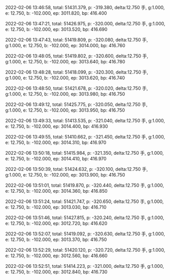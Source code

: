 2022-02-06 13:46:58, total: 51431.379, p: -319.380, delta:12.750 手, g:1.000, e: 12.750, b: -102.000, ep: 3011.820, bp: 416.400

2022-02-06 13:47:21, total: 51426.975, p: -320.000, delta:12.750 手, g:1.000, e: 12.750, b: -102.000, ep: 3013.520, bp: 416.690

2022-02-06 13:47:43, total: 51419.809, p: -320.080, delta:12.750 手, g:1.000, e: 12.750, b: -102.000, ep: 3014.000, bp: 416.760

2022-02-06 13:48:05, total: 51419.802, p: -320.600, delta:12.750 手, g:1.000, e: 12.750, b: -102.000, ep: 3013.640, bp: 416.780

2022-02-06 13:48:28, total: 51418.099, p: -320.300, delta:12.750 手, g:1.000, e: 12.750, b: -102.000, ep: 3013.620, bp: 416.740

2022-02-06 13:48:50, total: 51421.678, p: -320.020, delta:12.750 手, g:1.000, e: 12.750, b: -102.000, ep: 3013.980, bp: 416.750

2022-02-06 13:49:12, total: 51425.775, p: -320.050, delta:12.750 手, g:1.000, e: 12.750, b: -102.000, ep: 3013.950, bp: 416.750

2022-02-06 13:49:33, total: 51413.535, p: -321.040, delta:12.750 手, g:1.000, e: 12.750, b: -102.000, ep: 3014.400, bp: 416.930

2022-02-06 13:49:55, total: 51410.662, p: -321.450, delta:12.750 手, g:1.000, e: 12.750, b: -102.000, ep: 3014.310, bp: 416.970

2022-02-06 13:50:18, total: 51415.984, p: -321.350, delta:12.750 手, g:1.000, e: 12.750, b: -102.000, ep: 3014.410, bp: 416.970

2022-02-06 13:50:39, total: 51424.632, p: -320.100, delta:12.750 手, g:1.000, e: 12.750, b: -102.000, ep: 3013.900, bp: 416.750

2022-02-06 13:51:01, total: 51419.870, p: -320.440, delta:12.750 手, g:1.000, e: 12.750, b: -102.000, ep: 3014.360, bp: 416.850

2022-02-06 13:51:24, total: 51421.747, p: -320.650, delta:12.750 手, g:1.000, e: 12.750, b: -102.000, ep: 3013.030, bp: 416.710

2022-02-06 13:51:46, total: 51427.815, p: -320.240, delta:12.750 手, g:1.000, e: 12.750, b: -102.000, ep: 3012.720, bp: 416.620

2022-02-06 13:52:07, total: 51419.092, p: -320.630, delta:12.750 手, g:1.000, e: 12.750, b: -102.000, ep: 3013.370, bp: 416.750

2022-02-06 13:52:29, total: 51420.120, p: -320.720, delta:12.750 手, g:1.000, e: 12.750, b: -102.000, ep: 3012.560, bp: 416.660

2022-02-06 13:52:51, total: 51414.223, p: -321.000, delta:12.750 手, g:1.000, e: 12.750, b: -102.000, ep: 3012.840, bp: 416.730
